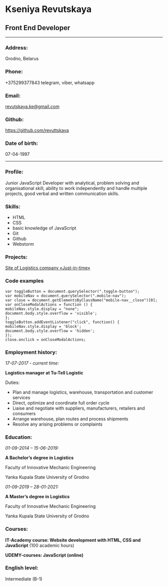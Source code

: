 # Kseniya Revutskaya

## Front End Developer

***

### Address:

 Grodno, Belarus

### Phone:

 +375299377843 telegram, viber, whatsapp

### Email:

 revutskaya.ke@gmail.com

### Github:

https://github.com/revuttskaya

### Date of birth:

 07-04-1997

***

### Profile:

Junior JavaScript Developer with analytical, problem solving and organisational skill, ability to work independently and handle multiple projects, good verbal and written communication skills.

### Skills:

- HTML
- CSS
- basic knowledge of JavaScript
- Git
- Github
- Webstorm

### Projects:

[Site of Logistics company «Just-in-time»]( https://github.com/revuttskaya/revutskaya-logistics-project)

### Code examples

	var toggleButton = document.querySelector(".toggle-button");
	var mobileNav = document.querySelector(".mobile-nav");
	var close = document.getElementsByClassName("mobile-nav__close")[0];
	var onCloseModalActions = function () {
	mobileNav.style.display = "none";
	document.body.style.overflow = 'visible';
	};
	toggleButton.addEventListener("click", function() {
	mobileNav.style.display = 'block';
	document.body.style.overflow = 'hidden';
	});
	close.onclick = onCloseModalActions;

### Employment history:

*17-07-2017 - current time:*

**Logistics manager at Tu-Tell Logistic**

Duties:
- Plan and manage logistics, warehouse, transportation and customer services
- Direct, optimize and coordinate full order cycle
- Liaise and negotiate with suppliers, manufacturers, retailers and consumers
- Arrange warehouse, plan routes and process shipments
- Resolve any arising problems or complaints 
 
### Education:

*01-09-2014 – 15-06-2019:*

**A Bachelor’s degree in Logistics**

Faculty of Innovative Mechanic Engineering

Yanka Kupala State University of Grodno


*01-09-2019 – 28-01-2021:*

**A Master’s degree in Logistics**

Faculty of Innovative Mechanic Engineering

Yanka Kupala State University of Grodno


### Courses:
**IT-Academy course: Website development with HTML, CSS and JavaScript** (100 academic hours)

**UDEMY-courses: JavaScript (online)**


### English level:

 Intermediate (B-1)
